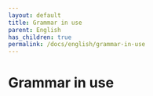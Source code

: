 ```yaml
---
layout: default
title: Grammar in use
parent: English
has_children: true
permalink: /docs/english/grammar-in-use
---
```


# Grammar in use